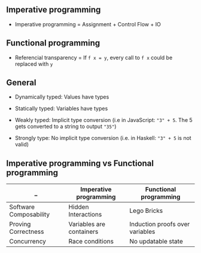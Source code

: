 ## Imperative programming

* Imperative programming = Assignment + Control Flow + IO

## Functional programming

* Referencial transparency = If `f x = y`, every call to `f x` could be replaced with `y`

## General

* Dynamically typed: Values have types
* Statically typed: Variables have types

* Weakly typed: Implicit type conversion (i.e in JavaScript: `"3" + 5`. The 5 gets converted to a string to output `"35"`)
* Strongly type: No implicit type conversion (i.e. in Haskell: `"3" + 5` is not valid)

## Imperative programming vs Functional programming

_ | Imperative programming | Functional programming 
--- | --- | --- 
Software Composability | Hidden Interactions | Lego Bricks
Proving Correctness | Variables are containers | Induction proofs over variables
Concurrency | Race conditions | No updatable state 
